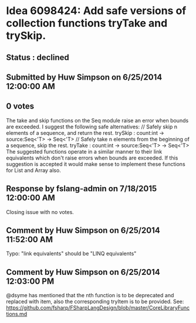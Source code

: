 # Idea 6098424: Add safe versions of collection functions tryTake and trySkip. #

## Status : declined

## Submitted by Huw Simpson on 6/25/2014 12:00:00 AM

## 0 votes

The take and skip functions on the Seq module raise an error when bounds are exceeded. I suggest the following safe alternatives:
// Safely skip n elements of a sequence, and return the rest.
trySkip : count:int -> source:Seq<'T> -> Seq<'T>
// Safely take n elements from the beginning of a sequence, skip the rest.
tryTake : count:int -> source:Seq<'T> -> Seq<'T>
The suggested functions operate in a similar manner to their link equivalents which don't raise errors when bounds are exceeded.
If this suggestion is accepted it would make sense to implement these functions for List and Array also.

## Response by fslang-admin on 7/18/2015 12:00:00 AM

Closing issue with no votes.


## Comment by Huw Simpson on 6/25/2014 11:52:00 AM

Typo: "link equivalents" should be "LINQ equivalents"

## Comment by Huw Simpson on 6/25/2014 12:03:00 PM

@dsyme has mentioned that the nth function is to be deprecated and replaced with item, also the corresponding tryItem is to be provided. See: https://github.com/fsharp/FSharpLangDesign/blob/master/CoreLibraryFunctions.md
